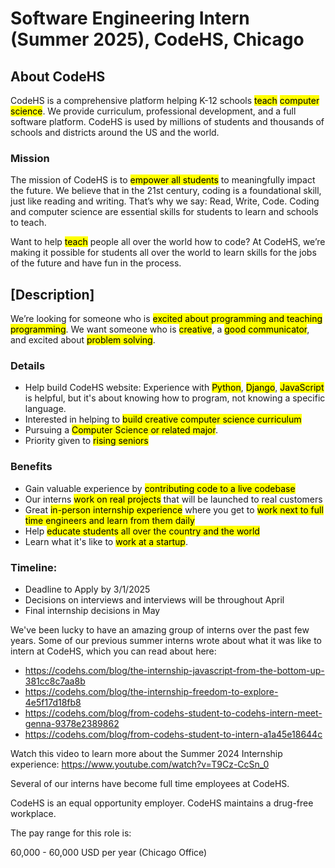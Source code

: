 # Software Engineering Intern (Summer 2025), CodeHS, Chicago

## About CodeHS

CodeHS is a comprehensive platform helping K-12 schools <mark>teach</mark>
<mark>computer science</mark>. We provide curriculum, professional development,
and a full software platform. CodeHS is used by millions of students and
thousands of schools and districts around the US and the world.

### Mission

The mission of CodeHS is to <mark>empower all students</mark> to meaningfully
impact the future. We believe that in the 21st century, coding is a
foundational skill, just like reading and writing. That’s why we say: Read,
Write, Code. Coding and computer science are essential skills for students to
learn and schools to teach.

Want to help <mark>teach</mark> people all over the world how to code? At
CodeHS, we’re making it possible for students all over the world to learn
skills for the jobs of the future and have fun in the process.

## [Description]

We’re looking for someone who is <mark>excited about programming and teaching
programming</mark>. We want someone who is <mark>creative</mark>, a <mark>good
communicator</mark>, and excited about <mark>problem solving</mark>.

### Details

- Help build CodeHS website: Experience with <mark>Python</mark>,
  <mark>Django</mark>, <mark>JavaScript</mark> is helpful, but it's about
  knowing how to program, not knowing a specific language.
- Interested in helping to <mark>build creative computer science
  curriculum</mark>
- Pursuing a <mark>Computer Science or related major</mark>.
- Priority given to <mark>rising seniors</mark>

### Benefits

- Gain valuable experience by <mark>contributing code to a live codebase</mark>
- Our interns <mark>work on real projects</mark> that will be launched to real
  customers
- Great <mark>in-person internship experience</mark> where you get to
  <mark>work next to full time engineers and learn from them daily</mark>
- Help <mark>educate students all over the country and the world</mark>
- Learn what it's like to <mark>work at a startup</mark>.

### Timeline:

- Deadline to Apply by 3/1/2025
- Decisions on interviews and interviews will be throughout April
- Final internship decisions in May

We've been lucky to have an amazing group of interns over the past few years.
Some of our previous summer interns wrote about what it was like to intern at
CodeHS, which you can read about here:

- https://codehs.com/blog/the-internship-javascript-from-the-bottom-up-381cc8c7aa8b
- https://codehs.com/blog/the-internship-freedom-to-explore-4e5f17d18fb8
- https://codehs.com/blog/from-codehs-student-to-codehs-intern-meet-genna-9378e2389862
- https://codehs.com/blog/from-codehs-student-to-intern-a1a45e18644c

Watch this video to learn more about the Summer 2024 Internship experience:
https://www.youtube.com/watch?v=T9Cz-CcSn_0

Several of our interns have become full time employees at CodeHS.

CodeHS is an equal opportunity employer. CodeHS maintains a drug-free
workplace.

The pay range for this role is:

60,000 - 60,000 USD per year (Chicago Office)
